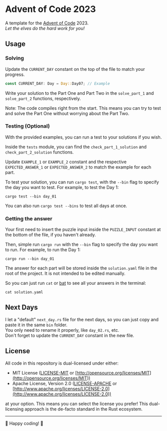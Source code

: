 # Advent of Code 2023

A template for the [Advent of Code](https://adventofcode.com/) 2023.  
*Let the elves do the hard work for you!*

## Usage

### Solving

Update the `CURRENT_DAY` constant on the top of the file to match your progress.

```rust
const CURRENT_DAY: Day = Day::Day07; // Example
```

Write your solution to the Part One and Part Two in the `solve_part_1` and `solve_part_2` functions, respectively.

Note: The code compiles right from the start. This means you can try to test and solve the Part One without worrying about the Part Two.

### Testing (Optional)

With the provided examples, you can run a test to your solutions if you wish.

Inside the `tests` module, you can find the `check_part_1_solution` and `check_part_2_solution` functions.

Update `EXAMPLE_1` or `EXAMPLE_2` constant and the respective `EXPECTED_ANSWER_1` or `EXPECTED_ANSWER_2` to match the example for each part.

To test your solution, you can run `cargo test`, with the `--bin` flag to specify the day you want to test. For example, to test the Day 1:

```no_rust
cargo test --bin day_01
```

You can also run `cargo test --bins` to test all days at once.

### Getting the answer

Your first need to insert the puzzle input inside the `PUZZLE_INPUT` constant at the bottom of the file, if you haven't already.

Then, simple run `cargo run` with the `--bin` flag to specify the day you want to run. For example, to run the Day 1:

```no_rust
cargo run --bin day_01
```

The answer for each part will be stored inside the `solution.yaml` file in the root of the project.
It is not intended to be edited manually.

So you can just run `cat` or [bat](https://github.com/sharkdp/bat) to see all your answers in the terminal:

```no_rust
cat solution.yaml
```

## Next Days

I let a "default" `next_day.rs` file for the next days, so you can just copy and paste it in the same `bin` folder.  
You only need to rename it properly, like `day_02.rs`, etc.  
Don't forget to update the `CURRENT_DAY` constant in the new file.

## License

All code in this repository is dual-licensed under either:

* MIT License ([LICENSE-MIT](LICENSE-MIT) or [http://opensource.org/licenses/MIT](http://opensource.org/licenses/MIT))
* Apache License, Version 2.0 ([LICENSE-APACHE](LICENSE-APACHE) or [http://www.apache.org/licenses/LICENSE-2.0](http://www.apache.org/licenses/LICENSE-2.0))

at your option.
This means you can select the license you prefer! This dual-licensing approach is the de-facto standard in the Rust ecosystem.

---

🎄 Happy coding! 🎄
